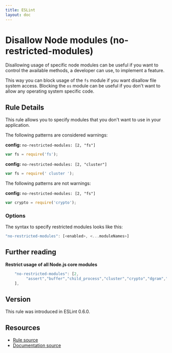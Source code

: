 ```yaml
---
title: ESLint
layout: doc
---
```

<!-- Note: No pull requests accepted for this file. See README.md in the root directory for details. -->
# Disallow Node modules (no-restricted-modules)

Disallowing usage of specific node modules can be useful if you want to control the available methods, a developer can
use, to implement a feature.

This way you can block usage of the `fs` module if you want disallow file system access.
Blocking the `os` module can be useful if you don't want to allow any operating system specific code.

## Rule Details

This rule allows you to specify modules that you don't want to use in your application.

The following patterns are considered warnings:

__config:__ `no-restricted-modules: [2, "fs"]`

```js
var fs = require('fs');
```

__config:__ `no-restricted-modules: [2, "cluster"]`

```js
var fs = require(' cluster ');
```

The following patterns are not warnings:

__config:__ `no-restricted-modules: [2, "fs"]`

```js
var crypto = require('crypto');
```

### Options

The syntax to specify restricted modules looks like this:

```js
"no-restricted-modules": [<enabled>, <...moduleNames>]
```

## Further reading

__Restrict usage of all Node.js core modules__

<!-- via https://github.com/joyent/node/tree/master/lib -->

```js
    "no-restricted-modules": [2,
         "assert","buffer","child_process","cluster","crypto","dgram","dns","domain","events","freelist","fs","http","https","module","net","os","path","punycode","querystring","readline","repl","smalloc","stream","string_decoder","sys","timers","tls","tracing","tty","url","util","vm","zlib"
    ],
```

## Version

This rule was introduced in ESLint 0.6.0.

## Resources

* [Rule source](https://github.com/eslint/eslint/tree/master/lib/rules/no-restricted-modules.js)
* [Documentation source](https://github.com/eslint/eslint/tree/master/docs/rules/no-restricted-modules.md)
